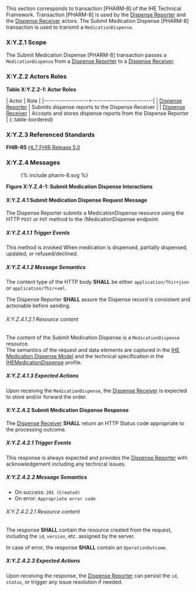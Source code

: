 This section corresponds to transaction [PHARM-8] of the IHE Technical Framework. Transaction [PHARM-8] is used by the [Dispense Reporter](actors-transactions.html#dispense-reporter) and the [Dispense Receiver](actors-transactions.html#dispense-receiver) actors. The Submit Medication Dispense [PHARM-8] transaction is used to transmit a `MedicationDispense`.

### X:Y.Z.1 Scope

The Submit Medication Dispense [PHARM-8] transaction passes a `MedicationDispense` from a [Dispense Reporter](actors-transactions.html#dispense-reporter) to a [Dispense Receiver](actors-transactions.html#dispense-receiver).

### X:Y.Z.2 Actors Roles

**Table X:Y.Z.2-1: Actor Roles**

| Actor | Role |
|-------------------+--------------------------|
| [Dispense Reporter](actors-transactions.html#dispense-reporter) | Submits dispense reports to the Dispense Receiver |
| [Dispense Receiver](actors-transactions.html#dispense-receiver) | Accepts and stores dispense reports from the Dispense Reporter |
{:.table-bordered}

### X:Y.Z.3 Referenced Standards

**FHIR-R5** [HL7 FHIR Release 5.0](http://www.hl7.org/FHIR/R5)

### X:Y.Z.4 Messages

<figure>
{% include pharm-8.svg %}
</figure>

**Figure X:Y.Z.4-1: Submit Medication Dispense Interactions**

#### X:Y.Z.4.1 Submit Medication Dispense Request Message

The Dispense Reporter submits a MedicationDispense resource using the HTTP `POST` or `PUT` method to the /MedicationDispense endpoint.

##### X:Y.Z.4.1.1 Trigger Events

This method is invoked When medication is dispensed, partially dispensed, updated, or refused/declined.

##### X:Y.Z.4.1.2 Message Semantics

The content type of the HTTP body **SHALL** be either `application/fhir+json` or `application/fhir+xml`.

The Dispense Reporter **SHALL** assure the Dispense record is consistent and actionable before sending.

###### X:Y.Z.4.1.2.1 Resource content

The content of the Submit Medication Dispense is a `MedicationDispense` resource.  
The semantics of the request and data elements are captured in the [IHE Medication Dispense Model](StructureDefinition-IHEMedicationDispenseModel.html) and the technical specification in the [IHEMedicationDispense](StructureDefinition-IHEMedicationDispense.html) profile.

##### X:Y.Z.4.1.3 Expected Actions

Upon receiving the `MedicationDispense`, the [Dispense Receiver](actors-transactions.html#dispense-receiver) is expected to store and/or forward the order.

#### X:Y.Z.4.2 Submit Medication Dispense Response

The [Dispense Receiver](actors-transactions.html#dispense-receiver) **SHALL** return an HTTP Status code appropriate to the processing outcome.

##### X:Y.Z.4.2.1 Trigger Events

This response is always expected and provides the [Dispense Reporter](actors-transactions.html#dispense-reporter) with acknowledgement including any technical issues.

##### X:Y.Z.4.2.2 Message Semantics

* On success: `201 (Created)`
* On error: `Appropriate error code`

###### X:Y.Z.4.2.2.1 Resource content


The response **SHALL** contain the resource created from the request, including the `id`, `version`, etc. assigned by the server.


In case of error, the response **SHALL** contain an `OperationOutcome`.

##### X:Y.Z.4.2.3 Expected Actions

Upon receiving the response, the [Dispense Reporter](actors-transactions.html#dispense-reporter) can persist the `id`, `status`, or trigger any issue resolution if needed.